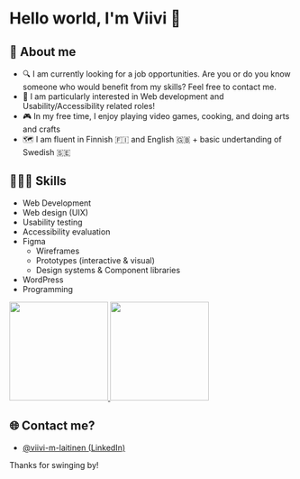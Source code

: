 <h1>Hello world, I'm Viivi 👋</h1>

<h2>🌟 About me</h2>
<ul>
  <li>🔍 I am currently looking for a job opportunities. Are you or do you know someone who would benefit from my skills? Feel free to contact me. </li>
  <li>🌱 I am particularly interested in Web development and Usability/Accessibility related roles!</li>
  <li>🎮 In my free time, I enjoy playing video games, cooking, and doing arts and crafts</li>
  <li>🗺️ I am fluent in Finnish 🇫🇮 and English 🇬🇧 + basic undertanding of Swedish 🇸🇪 </li>
</ul>

<h2>👩🏽‍💻 Skills</h2>
<ul>
  <li>Web Development</li>
  <li>Web design (UIX)</li>
  <li>Usability testing</li>
  <li>Accessibility evaluation</li>
  <li>Figma
    <ul>
      <li>Wireframes</li>
      <li>Prototypes (interactive & visual)</li>
      <li>Design systems & Component libraries</li>
    </ul>
  </li>
  <li>WordPress</li>
  <li>Programming</li>
</ul>
<p>
  <a href="https://git.io/streak-stats">
    <img height="175em" src="https://streak-stats.demolab.com/?user=laivii">
  </a>
  <a href="https://github-readme-stats.vercel.app/api/top-langs/?username=laivii">
    <img height="175em" src="https://github-readme-stats.vercel.app/api/top-langs/?username=laivii&layout=compact"/>
    <!--<img height="175em" src="https://github-readme-stats.vercel.app/api?username=laivii&show_icons=true"/>-->
  </a>
</p>   

<h2>🌐 Contact me?</h2>
<ul>
  <li><a href="https://www.linkedin.com/in/viivi-m-laitinen/"> @viivi-m-laitinen (LinkedIn)</a></li>
</ul>

<p>Thanks for swinging by!</p>
